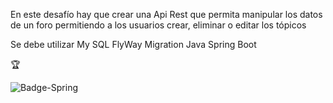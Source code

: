 En este desafío hay que crear una Api Rest que permita manipular los datos de un foro permitiendo a los usuarios crear, eliminar o editar los tópicos

Se debe utilizar 
My SQL
FlyWay Migration
Java
Spring Boot


:trophy:



![Badge-Spring](https://github.com/user-attachments/assets/4e980419-b76c-40f6-b7ac-d4508753d332)
